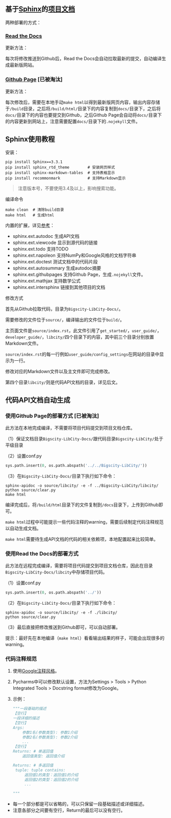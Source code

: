 ## 基于[Sphinx](http://sphinx-doc.org/)的[项目文档](https://bigscity-libcity-docs.readthedocs.io/en/latest/)

两种部署的方式：

### [Read the Docs](https://readthedocs.org/)

更新方法：

每次将修改推送到Github后，Read the Docs会自动拉取最新的提交，自动编译生成最新版网站。

### [Github Page](https://pages.github.com/) [已被淘汰]

更新方法：

每次修改后，需要在本地手动`make html`以得到最新版网页内容，输出内容存储于`/build`目录，之后将`/build/html/`目录下的内容复制到`docs/`目录下，之后将`docs/`目录下的内容也要提交到Github，之后Github Page会自动将`docs/`目录下的内容更新到网站上，注意需要配置`docs/`目录下的`.nojekyll`文件。

## Sphinx使用教程

安装：

```shell
pip install Sphinx==3.3.1
pip install sphinx_rtd_theme        # 安装网页样式
pip install sphinx-markdown-tables  # 支持表格显示
pip install recommonmark            # 支持Markdown显示
```

> 注意版本号，不要使用3.4及以上，影响搜索功能。

编译命令

```shell
make clean  # 清除build目录
make html   # 生成html
```

内置的扩展，详见[参考](https://www.sphinx.org.cn/usage/extensions/index.html#built-in-extensions)：

- sphinx.ext.autodoc        生成API文档
- sphinx.ext.viewcode      显示到源代码的链接
- sphinx.ext.todo              支持TODO
- sphinx.ext.napoleon      支持NumPy和Google风格的文档字符串
- sphinx.ext.doctest          测试文档中的代码片段
- sphinx.ext.autosummary        生成autodoc摘要
- sphinx.ext.githubpages            支持Github Page，生成`.nojekyll`文件。
- sphinx.ext.mathjax                    支持数学公式
- sphinx.ext.intersphinx              链接到其他项目的文档

修改方式

首先从Github拉取代码，目录为`Bigscity-LibCity-Docs/`。

需要修改的文件位于`source/`，编译输出的文件位于`build/`。

主页面文件是`source/index.rst`，此文件引用了`get_started/`，`user_guide/`，`developer_guide/`，`libcity/`四个目录下的内容，其中前三个目录分别放置Markdown文件。

`source/index.rst`的每一行例如`user_guide/config_settings`在网站的目录中显示为一行。

修改对应的Markdown文件以及主文件即可完成修改。

第四个目录`libcity/`则是代码API文档的目录，详见后文。

## 代码API文档自动生成

### 使用Github Page的部署方式 [已被淘汰]

此方法在本地完成编译，不需要将项目代码提交到项目文档仓库。

（1）保证文档目录`Bigscity-LibCity-Docs/`跟代码目录`Bigscity-LibCity/`处于平级目录

（2）设置conf.py

```python
sys.path.insert(0, os.path.abspath('../../Bigscity-LibCity/'))
```

（3）在`Bigscity-LibCity-Docs/`目录下执行如下命令：

```shell
sphinx-apidoc -o source/libcity/ -e -f ../Bigscity-LibCity/libcity/
python source/clear.py
make html
```

编译完成后，将`/build/html`目录下的文件复制到`/docs`目录下，上传到Github即可。

`make html`过程中可能提示一些代码注释的warning，需要后续制定代码注释规范以自动生成文档。

`make html`需要待生成API文档的代码的相关依赖项，本地配置起来比较简单。

### 使用Read the Docs的部署方式

此方法在远程完成编译，需要将项目代码提交到项目文档仓库，因此在目录`Bigscity-LibCity-Docs/libcity`中存储项目代码。

（1）设置conf.py

```python
sys.path.insert(0, os.path.abspath('../'))
```

（2）在`Bigscity-LibCity-Docs/`目录下执行如下命令：

```shell
sphinx-apidoc -o source/libcity/ -e -f ./libcity/
python source/clear.py
```

（3）最后直接把修改推送到Github即可，可以自动部署。

提示：最好先在本地编译（`make html`）看看输出结果的样子，可能会出现很多的warning。

### 代码注释规范

1. 使用[Google注释风格](https://www.sphinx.org.cn/usage/extensions/example_google.html?highlight=comments)。

2. Pycharms中可以修改默认设置，方法为Settings > Tools > Python Integrated Tools > Docstring format修改为Google。

3. 示例：

   ```python
   """一段基础的描述
   【空行】
   一段详细的描述
   【空行】
   Args:
       参数1名(参数类型): 参数1介绍
       参数2名(参数类型): 参数2介绍
       ...
   【空行】
   Returns: # 单返回值
       返回值类型: 返回值介绍
   
   Returns: # 多返回值
   	tuple: tuple contains:
   		返回值1的类型：返回值1的介绍
   		返回值2的类型：返回值2的介绍
   		...
   
   """
   ```

- 每一个部分都是可以省略的，可以只保留一段基础描述或详细描述。
- 注意各部分之间要有空行，Return的最后可以没有空行。


